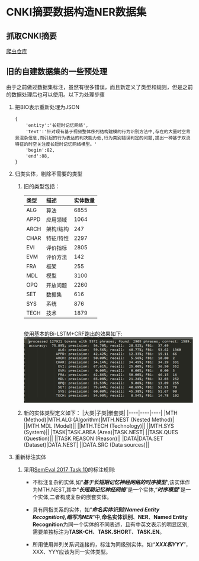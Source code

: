 # CNKI摘要数据构造NER数据集

## 抓取CNKI摘要

[爬虫仓库](https://github.com/lvyufeng/cnki_paper_crawler)


## 旧的自建数据集的一些预处理
由于之前做过数据集标注，虽然有很多错误，而且新定义了类型和规则，但是之前的数据处理后也可以使用。以下为处理步骤

1. 把BIO表示重新处理为JSON
    ```
    {
        'entity':'长短时记忆网络',
        'text':'针对现有基于视频整体序列结构建模的行为识别方法中,存在的大量时空背景混杂信息,而引起的行为表达的判决能力低,行为类别错误判定的问题,提出一种基于双流特征的时空关注度长短时记忆网络模型。'
        'begin':82,
        'end':88,
    }
    ```
1. 归类实体，剔除不需要的类型
    1. 旧的类型包括：
        <!-- |  表头   | 表头  |
        |  ----  | ----  |
        | 单元格  | 单元格 |
        | 单元格  | 单元格 | -->

        |类型|描述|实体数量|
        |----|----|----|
        | ALG|    算法|        6855 |
        | APPD|   应用领域|    1064 |
        | ARCH|   架构/结构|   247 |
        | CHAR|   特征/特性|   2297 |
        | EVI|    评价指标 |   2805 |
        | EVM|    评价方法 |   142 |
        | FRA|    框架    |    255 |
        | MDL|    模型    |    3100 |
        | OPQ|    开放问题 |   2260 |
        | SET|    数据集   |   616 |
        | SYS|    系统     |   876 |
        | TECH|   技术     |   1879 |
        \
        使用基本的Bi-LSTM+CRF跑出的效果如下:
        ![alt 属性文本](figures/noisy_result.jpg)
    1. 新的实体类型定义如下：
        |大类|子类|嵌套类|
        |----|----|----|
        |MTH (Method)|MTH.ALG (Algorithm)|MTH.NEST (Nested Method)|
        ||MTH.MDL (Model)||
        ||MTH.TECH (Technology)||
        ||MTH.SYS (System)||
        |TASK|TASK.AREA (Area)|TASK.NEST|
        ||TASK.QUES (Question)||
        ||TASK.REASON (Reason)||
        |DATA|DATA.SET (Dataset)|DATA.NEST|
        ||DATA.SRC (Data sources)||

1. 重新标注实体

    1. 采用[SemEval 2017 Task 10](https://scienceie.github.io/)的标注规则:

        - 不标注复杂的实体,如“***基于长短期记忆神经网络的时序模型***”,该实体作为MTH.NEST,其中“***长短期记忆神经网络***”是一个实体,“***时序模型***”是一个实体,二者构成复杂的嵌套实体。
        
        - 具有同指关系的实体，如“***命名实体识别(Named Entity Recognition),缩写为NER***”中,**命名实体识别**、**NER**、**Named Entity Recognition**为同一个实体的不同表述，且有中英文表示的明显区别,需要单独标注为**TASK-CH**、**TASK.SHORT**、**TASK.EN**。
        
        - 所用使用并列关系词连接的，标注为同级别实体。如:“***XXX和YYY***”，XXX、YYY应该为同一实体类型。